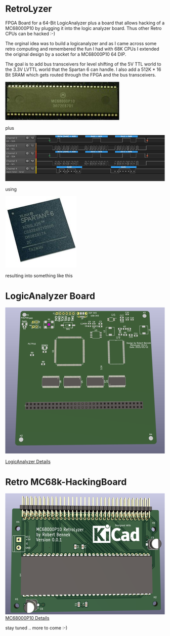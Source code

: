 # RetroLyzer
FPGA Board for a 64-Bit LogicAnalyzer plus a board that allows hacking of a MC68000P10 by plugging it into the logic analyzer board. Thus other Retro CPUs can be hacked :-)

The orginal idea was to build a logicanalyzer and as I came across some retro computing and remembered the fun I had with 68K CPUs I extended the original design by a socket for a MC68000P10 64 DIP. 

The goal is to add bus transceivers for level shifting of the 5V TTL world to the 3.3V LVTTL world that the Spartan 6 can handle. I also add a 512K * 16 Bit SRAM which gets routed through the FPGA and the bus transceivers. 

![](images/68000.jpg)

plus 

![](images/logicanalyzer.png)

using 

![](images/spartan6.jpg)

resulting into something like this 

# LogicAnalyzer Board
<img src="images/pcbboard3d.PNG" alt="3D PCB Board" width="800"/>  

[LogicAnalyzer Details](kicad/logicanalyzer/README.md)

# Retro MC68k-HackingBoard
![](images/MC68KRetroBoard.PNG)
[MC68000P10 Details](kicad/mc68000board/README.md)

stay tuned .. more to come :-)